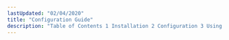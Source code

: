 ```yaml
---
lastUpdated: "02/04/2020"
title: "Configuration Guide"
description: "Table of Contents 1 Installation 2 Configuration 3 Using the Web Console 4 Operations 5 Implementing Policy with Momentum 6 Validation Context Variables 7 Clustering 8 Sieve..."
---
```


